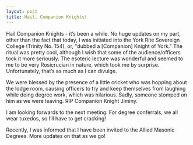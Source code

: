 ```yaml
---
layout: post
title: Hail, Companion Knights!
---
```

Hail Companion Knights - it’s been a while. No huge updates on my part, other than the fact that today, I was initiated into the York Rite Sovereign College (Trinity No. 154), or, "dubbed a [Companion] Knight of York." The ritual was pretty cool, although I wish that some of the audience/officers took it more seriously. The esoteric lecture was wonderful and seemed to me to be very Rosicrucian in nature, which took me by surprise. Unfortunately, that’s as much as I can divulge.

We were blessed by the presence of a little cricket who was hopping about the lodge room, causing officers to try and keep themselves from laughing while doing degree work, which was hilarious. Sadly, someone stomped on him as we were leaving. RIP Companion Knight Jiminy.

I am looking forwards to the next meeting. For degree conferrals, we all wear tuxedos, so I’ll have to get cracking!

Recently, I was informed that I have been invited to the Allied Masonic Degrees. More updates on that as we go!
